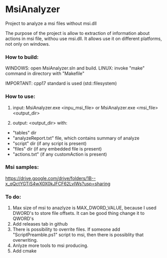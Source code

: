 # MsiAnalyzer
Project to analyze a msi files without msi.dll

The purpose of the project is allow to extraction of information about actions in msi file, withou use msi.dll. It allows use it on different platforms, not only on windows.
 
### How to build:
 WINDOWS: open MsiAnalyzer.sln and build.
 LINUX: invoke "make" command in directory with "Makefile"
 
 IMPORTANT: cpp17 standard is used (std::filesystem)
 
### How to use:
 
 1) input:
 MsiAnalyzer.exe <inpu_msi_file> or
 MsiAnalyzer.exe <msi_file> <output_dir>

2) output:
 <output_dir> with:
  - "tables" dir
  - "analyzeReport.txt" file, which contains summary of analyze
  - "script" dir (if any script is present)
  - "files" dir (if any embedded file is present)
  - "actions.txt" (if any customAction is present)

### Msi samples:
https://drive.google.com/drive/folders/1B--x_qQctYGTiS4wX0X0kJFCF62LvIWs?usp=sharing

### To do:
1. Max size of msi to anazlyze is MAX_DWORD_VALUE, because I used DWORD's to store file offsets. It can be good thing change it to QWORD's
2. Add releases tab in github
3. There is possibility to overrite files. If someone add "ScriptPreamble.ps1" script to msi, then there is possiblity that overwriting.
4. Anlyze more tools to msi producing.
5. Add cmake
